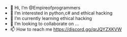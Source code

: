 - 👋 Hi, I’m @Empireofprogrammers
- 👀 I’m interested in python,c# and ethical hacking
- 🌱 I’m currently learning ethical hacking
- 💞️ I’m looking to collaborate on ...
- 📫 How to reach me https://discord.gg/qrJQYZXKVW
<!---
Empireofprogrammers/Empireofprogrammers is a ✨ special ✨ repository because its `README.md` (this file) appears on your GitHub profile.
You can click the Preview link to take a look at your changes.
--->
